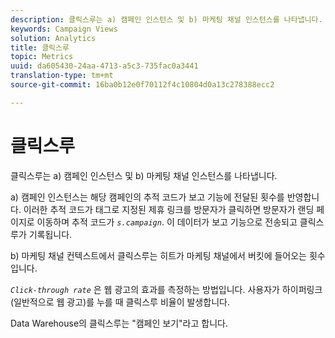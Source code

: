 ```yaml
---
description: 클릭스루는 a) 캠페인 인스턴스 및 b) 마케팅 채널 인스턴스를 나타냅니다.
keywords: Campaign Views
solution: Analytics
title: 클릭스루
topic: Metrics
uuid: da605430-24aa-4713-a5c3-735fac0a3441
translation-type: tm+mt
source-git-commit: 16ba0b12e0f70112f4c10804d0a13c278388ecc2

---
```



# 클릭스루

클릭스루는 a) 캠페인 인스턴스 및 b) 마케팅 채널 인스턴스를 나타냅니다.

a) 캠페인 인스턴스는 해당 캠페인의 추적 코드가 보고 기능에 전달된 횟수를 반영합니다. 이러한 추적 코드가 태그로 지정된 제휴 링크를 방문자가 클릭하면 방문자가 랜딩 페이지로 이동하며 추적 코드가 *`s.campaign`*. 이 데이터가 보고 기능으로 전송되고 클릭스루가 기록됩니다.

b) 마케팅 채널 컨텍스트에서 클릭스루는 히트가 마케팅 채널에서 버킷에 들어오는 횟수입니다.

*`Click-through rate`* 은 웹 광고의 효과를 측정하는 방법입니다. 사용자가 하이퍼링크(일반적으로 웹 광고)를 누를 때 클릭스루 비율이 발생합니다.

Data Warehouse의 클릭스루는 "캠페인 보기"라고 합니다.
